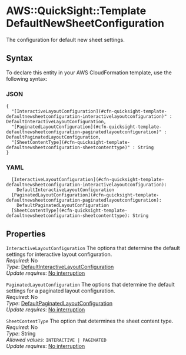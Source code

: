 # AWS::QuickSight::Template DefaultNewSheetConfiguration<a name="aws-properties-quicksight-template-defaultnewsheetconfiguration"></a>

The configuration for default new sheet settings\.

## Syntax<a name="aws-properties-quicksight-template-defaultnewsheetconfiguration-syntax"></a>

To declare this entity in your AWS CloudFormation template, use the following syntax:

### JSON<a name="aws-properties-quicksight-template-defaultnewsheetconfiguration-syntax.json"></a>

```
{
  "[InteractiveLayoutConfiguration](#cfn-quicksight-template-defaultnewsheetconfiguration-interactivelayoutconfiguration)" : DefaultInteractiveLayoutConfiguration,
  "[PaginatedLayoutConfiguration](#cfn-quicksight-template-defaultnewsheetconfiguration-paginatedlayoutconfiguration)" : DefaultPaginatedLayoutConfiguration,
  "[SheetContentType](#cfn-quicksight-template-defaultnewsheetconfiguration-sheetcontenttype)" : String
}
```

### YAML<a name="aws-properties-quicksight-template-defaultnewsheetconfiguration-syntax.yaml"></a>

```
  [InteractiveLayoutConfiguration](#cfn-quicksight-template-defaultnewsheetconfiguration-interactivelayoutconfiguration):
    DefaultInteractiveLayoutConfiguration
  [PaginatedLayoutConfiguration](#cfn-quicksight-template-defaultnewsheetconfiguration-paginatedlayoutconfiguration):
    DefaultPaginatedLayoutConfiguration
  [SheetContentType](#cfn-quicksight-template-defaultnewsheetconfiguration-sheetcontenttype): String
```

## Properties<a name="aws-properties-quicksight-template-defaultnewsheetconfiguration-properties"></a>

`InteractiveLayoutConfiguration` <a name="cfn-quicksight-template-defaultnewsheetconfiguration-interactivelayoutconfiguration"></a>
The options that determine the default settings for interactive layout configuration\.  
_Required_: No  
_Type_: [DefaultInteractiveLayoutConfiguration](aws-properties-quicksight-template-defaultinteractivelayoutconfiguration.md)  
_Update requires_: [No interruption](https://docs.aws.amazon.com/AWSCloudFormation/latest/UserGuide/using-cfn-updating-stacks-update-behaviors.html#update-no-interrupt)

`PaginatedLayoutConfiguration` <a name="cfn-quicksight-template-defaultnewsheetconfiguration-paginatedlayoutconfiguration"></a>
The options that determine the default settings for a paginated layout configuration\.  
_Required_: No  
_Type_: [DefaultPaginatedLayoutConfiguration](aws-properties-quicksight-template-defaultpaginatedlayoutconfiguration.md)  
_Update requires_: [No interruption](https://docs.aws.amazon.com/AWSCloudFormation/latest/UserGuide/using-cfn-updating-stacks-update-behaviors.html#update-no-interrupt)

`SheetContentType` <a name="cfn-quicksight-template-defaultnewsheetconfiguration-sheetcontenttype"></a>
The option that determines the sheet content type\.  
_Required_: No  
_Type_: String  
_Allowed values_: `INTERACTIVE | PAGINATED`  
_Update requires_: [No interruption](https://docs.aws.amazon.com/AWSCloudFormation/latest/UserGuide/using-cfn-updating-stacks-update-behaviors.html#update-no-interrupt)
